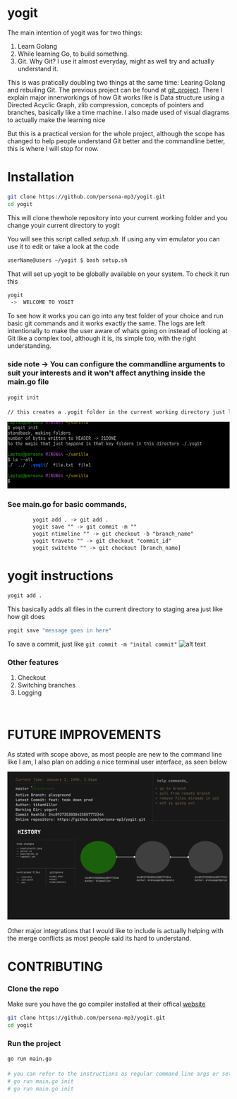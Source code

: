 # yogit

The main intention of yogit was for two things:
1. Learn Golang 
2. While learning Go, to build something.
3. Git. Why Git? I use it almost everyday, might as well try and actually understand it.

This is was pratically doubling two things at the same time: Learing Golang and rebuiling Git. The previous project can be found at [ git_project](https://github.com/persona-mp3/git_project.git). There I explain major innerworkings of how Git works like is Data structure using a Directed Acyclic Graph, zlib compression, concepts of pointers and branches, basically like a time machine. I also made used of visual diagrams to actually make the learning nice

But this is a practical version for the whole project, although the scope has changed to help people understand Git better and the commandline better, this is where I will stop for now.

# Installation
``` bash 
git clone https://github.com/persona-mp3/yogit.git
cd yogit
```

This will clone thewhole repository into your current working folder and you change youir current directory to yogit

You will see this script called *setup.sh*. If using any vim emulator you can use it to edit or take a look at the code

``` bash
userName@users ~/yogit $ bash setup.sh
```

That will set up yogit to be globally available on your system. To check it run this 

``` bash 
yogit
 ->  WELCOME TO YOGIT
``` 

To see how it works you can go into any test folder of your choice and run basic git commands and it works exactly the same. The logs are left intentionally to make the user aware of whats going on instead of looking at Git like a complex tool, although it is, its simple too, with the right understanding.

### side note -> You can configure the commandline arguments to suit your interests and it won't affect anything inside the main.go file

```bash
yogit init

// this creates a .yogit folder in the current working directory just like .git
``` 

![alt text](./docs/image-2.png)

### See main.go for basic commands,

            yogit add . -> git add .
            yogit save "" -> git commit -m ""
            yogit ntimeline "" -> git checkout -b "branch_name"
            yogit traveto "" -> git checkout "commit_id"
            yogit switchto "" -> git checkout [branch_name]



# yogit instructions


```bash
yogit add .
```

This basically adds all files in the current directory to staging area just like how git does


```bash
yogit save "message goes in here" 
``` 

To save a commit, just like ```git commit -m "inital commit"``` 
![alt text](./docs/mage-5.png)




### Other features 
1. Checkout
2. Switching branches
3. Logging
<br>

# FUTURE IMPROVEMENTS

As stated with scope above, as most people are new to the command line like I am, I also plan on adding a nice terminal user interface, as seen below

![alt text](image-6.png)

Other major integrations that I would like to include is actually helping with the merge conflicts as most people said its hard to understand.



# CONTRIBUTING

### Clone the repo
Make sure you have the go compiler installed at their offical [website](https://go.dev/doc/install)
```bash
git clone https://github.com/persona-mp3/yogit.git
cd yogit
```

### Run the project
```bash
go run main.go 

# you can refer to the instructions as regular command line args or set it up globally
# go run main.go init 
# go run main.go init 
```
